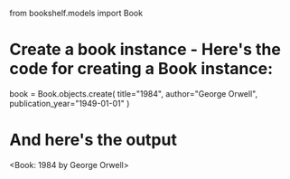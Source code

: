 from bookshelf.models import Book

# Create a book instance  - Here's the code for creating a Book instance:
book = Book.objects.create(
    title="1984",
    author="George Orwell",
    publication_year="1949-01-01"
)


# And here's the output

<Book: 1984 by George Orwell>
